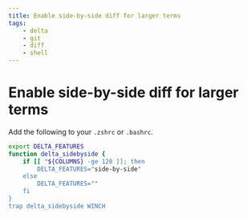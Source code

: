 ```yaml
---
title: Enable side-by-side diff for larger terms
tags:
    - delta
    - git
    - diff
    - shell
---
```


# Enable side-by-side diff for larger terms

Add the following to your `.zshrc` or `.bashrc`.

~~~ bash
export DELTA_FEATURES
function delta_sidebyside {
    if [[ "${COLUMNS} -ge 120 ]]; then
        DELTA_FEATURES="side-by-side"
    else
        DELTA_FEATURES=""
    fi
}
trap delta_sidebyside WINCH
~~~
